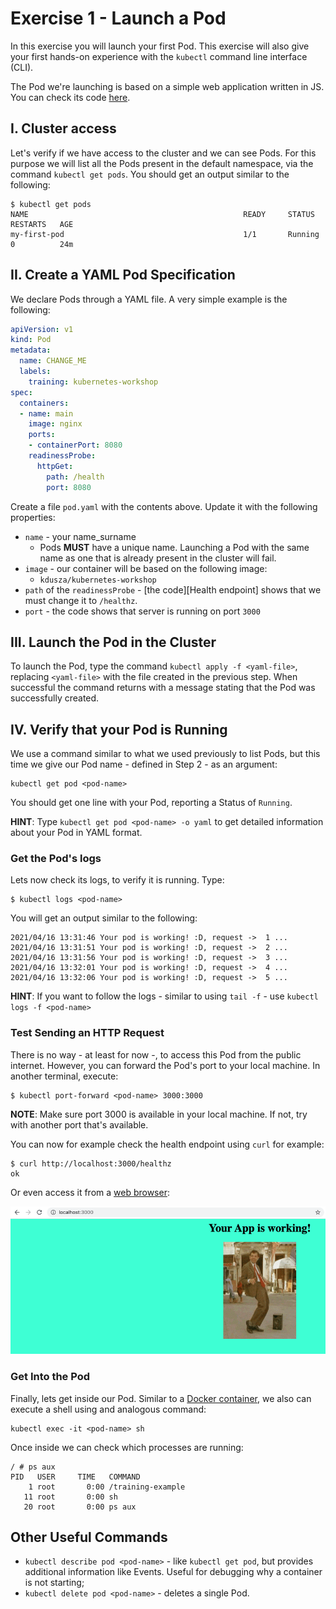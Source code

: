 # Exercise 1 - Launch a Pod

In this exercise you will launch your first Pod. This exercise will also give
your first hands-on experience with the `kubectl` command line interface
(CLI).

The Pod we're launching is based on a simple web application written in JS. You
can check its code [here][JS App].

[JS App]: ../app/server.js

## I. Cluster access

Let's verify if we have access to the cluster and we can see Pods. For this purpose
we will list all the Pods present in the default namespace, via the command
`kubectl get pods`. You should get an output similar to the following:

```
$ kubectl get pods
NAME                                                READY     STATUS    RESTARTS   AGE
my-first-pod                                        1/1       Running   0          24m
```

## II. Create a YAML Pod Specification

We declare Pods through a YAML file. A very simple example is the following:

```yaml
apiVersion: v1
kind: Pod
metadata:
  name: CHANGE_ME
  labels:
    training: kubernetes-workshop
spec:
  containers:
  - name: main
    image: nginx
    ports:
    - containerPort: 8080
    readinessProbe:
      httpGet:
        path: /health
        port: 8080
```

Create a file `pod.yaml` with the contents above. Update it with the following
properties: 

* `name` - your name_surname
    - Pods __MUST__ have a unique name. Launching a Pod with the same name as
      one that is already present in the cluster will fail.
* `image` - our container will be based on the following image:
    - `kdusza/kubernetes-workshop`
* `path` of the `readinessProbe` -  [the code][Health endpoint] shows that we must change it to `/healthz`.
* `port` - the code shows that server is running on port `3000`

## III. Launch the Pod in the Cluster

To launch the Pod, type the command `kubectl apply -f <yaml-file>`, replacing
`<yaml-file>` with the file created in the previous step. When successful the
command returns with a message stating that the Pod was successfully created.

## IV. Verify that your Pod is Running

We use a command similar to what we used previously to list Pods, but this time
we give our Pod name - defined in Step 2 - as an argument:

```
kubectl get pod <pod-name>
```

You should get one line with your Pod, reporting a Status of `Running`.

__HINT__: Type `kubectl get pod <pod-name> -o yaml` to get detailed
information about your Pod in YAML format.

### Get the Pod's logs

Lets now check its logs, to verify it is running. Type:

```
$ kubectl logs <pod-name>
```

You will get an output similar to the following:

```
2021/04/16 13:31:46 Your pod is working! :D, request ->  1 ...
2021/04/16 13:31:51 Your pod is working! :D, request ->  2 ...
2021/04/16 13:31:56 Your pod is working! :D, request ->  3 ...
2021/04/16 13:32:01 Your pod is working! :D, request ->  4 ...
2021/04/16 13:32:06 Your pod is working! :D, request ->  5 ...
```

__HINT__: If you want to follow the logs - similar to using `tail -f` - use
`kubectl logs -f <pod-name>`

### Test Sending an HTTP Request

There is no way - at least for now -, to access this Pod from the public
internet. However, you can forward the Pod's port to your local machine. In
another terminal, execute:

```
$ kubectl port-forward <pod-name> 3000:3000
```

__NOTE__: Make sure port 3000 is available in your local machine. If not, try
with another port that's available.

You can now for example check the health endpoint using `curl` for example:

```
$ curl http://localhost:3000/healthz
ok
```

Or even access it from a [web browser](http://localhost:3000):

![Localhost Example](images/localhost.png)

### Get Into the Pod

Finally, lets get inside our Pod. Similar to a
[Docker container][Docker example], we also can execute a shell using and
analogous command:

```
kubectl exec -it <pod-name> sh
```

Once inside we can check which processes are running:

```
/ # ps aux
PID   USER     TIME   COMMAND
    1 root       0:00 /training-example
   11 root       0:00 sh
   20 root       0:00 ps aux
```

[Docker example]: https://docs.docker.com/engine/reference/commandline/exec/#run-docker-exec-on-a-running-container

## Other Useful Commands

* `kubectl describe pod <pod-name>` - like `kubectl get pod`, but provides
   additional information like Events. Useful for debugging why a container is
   not starting;
* `kubectl delete pod <pod-name>` - deletes a single Pod.
